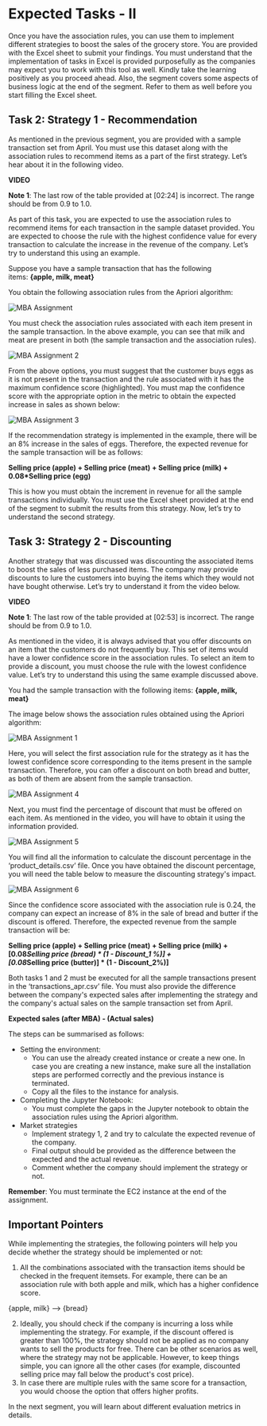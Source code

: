 # Expected Tasks - II

Once you have the association rules, you can use them to implement different strategies to boost the sales of the grocery store. You are provided with the Excel sheet to submit your findings. You must understand that the implementation of tasks in Excel is provided purposefully as the companies may expect you to work with this tool as well. Kindly take the learning positively as you proceed ahead. Also, the segment covers some aspects of business logic at the end of the segment. Refer to them as well before you start filling the Excel sheet.

## Task 2: Strategy 1 - Recommendation

As mentioned in the previous segment, you are provided with a sample transaction set from April. You must use this dataset along with the association rules to recommend items as a part of the first strategy. Let’s hear about it in the following video.

**VIDEO**

**Note 1**: The last row of the table provided at [02:24] is incorrect. The range should be from 0.9 to 1.0.

As part of this task, you are expected to use the association rules to recommend items for each transaction in the sample dataset provided. You are expected to choose the rule with the highest confidence value for every transaction to calculate the increase in the revenue of the company. Let’s try to understand this using an example.

Suppose you have a sample transaction that has the following items: **{apple, milk, meat}**

You obtain the following association rules from the Apriori algorithm:

![MBA Assignment ](https://i.ibb.co/PG1T38x/MBA-Assignment-1.jpg)

You must check the association rules associated with each item present in the sample transaction. In the above example, you can see that milk and meat are present in both (the sample transaction and the association rules).

![MBA Assignment 2](https://i.ibb.co/Dppj3RT/MBA-Assignment-2.jpg)

From the above options, you must suggest that the customer buys eggs as it is not present in the transaction and the rule associated with it has the maximum confidence score (highlighted). You must map the confidence score with the appropriate option in the metric to obtain the expected increase in sales as shown below:

![MBA Assignment 3](https://i.ibb.co/xSKQQPv/MBA-Assignment-3.jpg)

If the recommendation strategy is implemented in the example, there will be an 8% increase in the sales of eggs. Therefore, the expected revenue for the sample transaction will be as follows:

**Selling price (apple) + Selling price (meat) + Selling price (milk) + 0.08*Selling price (egg)**

This is how you must obtain the increment in revenue for all the sample transactions individually. You must use the Excel sheet provided at the end of the segment to submit the results from this strategy. Now, let’s try to understand the second strategy.

## Task 3: Strategy 2 - Discounting

Another strategy that was discussed was discounting the associated items to boost the sales of less purchased items. The company may provide discounts to lure the customers into buying the items which they would not have bought otherwise. Let’s try to understand it from the video below.

**VIDEO**

**Note 1**: The last row of the table provided at [02:53] is incorrect. The range should be from 0.9 to 1.0.

As mentioned in the video, it is always advised that you offer discounts on an item that the customers do not frequently buy. This set of items would have a lower confidence score in the association rules. To select an item to provide a discount, you must choose the rule with the lowest confidence value. Let’s try to understand this using the same example discussed above.

You had the sample transaction with the following items: **{apple, milk, meat}**

The image below shows the association rules obtained using the Apriori algorithm:

![MBA Assignment 1](https://i.ibb.co/PG1T38x/MBA-Assignment-1.jpg)

Here, you will select the first association rule for the strategy as it has the lowest confidence score corresponding to the items present in the sample transaction. Therefore, you can offer a discount on both bread and butter, as both of them are absent from the sample transaction.

![MBA Assignment 4](https://i.ibb.co/LpjQBRb/MBA-Assignment-4.jpg)

Next, you must find the percentage of discount that must be offered on each item. As mentioned in the video, you will have to obtain it using the information provided.

![MBA Assignment 5](https://i.ibb.co/ZKLmfSc/MBA-Assignment-5.jpg)

You will find all the information to calculate the discount percentage in the ‘product_details.csv’ file. Once you have obtained the discount percentage, you will need the table below to measure the discounting strategy's impact.

![MBA Assignment 6](https://i.ibb.co/sCFz3Ts/MBA-Assignment-6.jpg)

Since the confidence score associated with the association rule is 0.24, the company can expect an increase of 8% in the sale of bread and butter if the discount is offered. Therefore, the expected revenue from the sample transaction will be:

**Selling price (apple) + Selling price (meat) + Selling price (milk) +   
[0.08*Selling price (bread) * (1 - Discount_1 %)] +  
[0.08*Selling price (butter)] * (1 - Discount_2%)]**

Both tasks 1 and 2 must be executed for all the sample transactions present in the ‘transactions_apr.csv’ file. You must also provide the difference between the company's expected sales after implementing the strategy and the company's actual sales on the sample transaction set from April.

**Expected sales (after MBA) - (Actual sales)**

The steps can be summarised as follows:

-   Setting the environment:
    -   You can use the already created instance or create a new one. In case you are creating a new instance, make sure all the installation steps are performed correctly and the previous instance is terminated.
    -   Copy all the files to the instance for analysis.
-   Completing the Jupyter Notebook:
    -   You must complete the gaps in the Jupyter notebook to obtain the association rules using the Apriori algorithm.
-   Market strategies
    -   Implement strategy 1, 2 and try to calculate the expected revenue of the company.
    -   Final output should be provided as the difference between the expected and the actual revenue.
    -   Comment whether the company should implement the strategy or not.

**Remember**: You must terminate the EC2 instance at the end of the assignment.

## Important Pointers

While implementing the strategies, the following pointers will help you decide whether the strategy should be implemented or not:

1.  All the combinations associated with the transaction items should be checked in the frequent itemsets. For example, there can be an association rule with both apple and milk, which has a higher confidence score.

{apple, milk} --> {bread}

2.  Ideally, you should check if the company is incurring a loss while implementing the strategy. For example, if the discount offered is greater than 100%, the strategy should not be applied as no company wants to sell the products for free. There can be other scenarios as well, where the strategy may not be applicable. However, to keep things simple, you can ignore all the other cases (for example, discounted selling price may fall below the product's cost price).
3.  In case there are multiple rules with the same score for a transaction, you would choose the option that offers higher profits.

In the next segment, you will learn about different evaluation metrics in details.